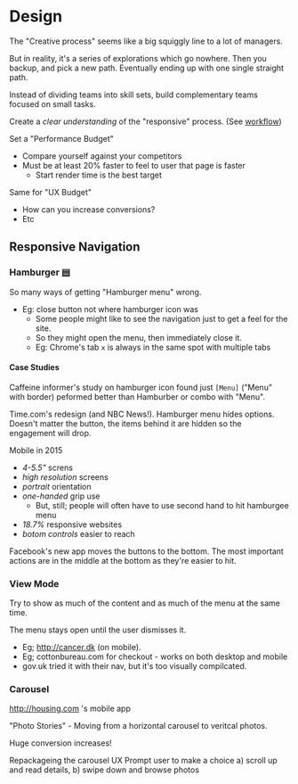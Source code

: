 # Design

The "Creative process" seems like a big squiggly line to a lot of managers.

But in reality, it's a series of explorations which go nowhere. Then you backup,
and pick a new path. Eventually ending up with one single straight path.

Instead of dividing teams into skill sets, build complementary teams focused on
small tasks.

Create a _clear understanding_ of the "responsive" process. (See
[workflow](WORKFLOW.md))

Set a "Performance Budget"

* Compare yourself against your competitors
* Must be at least 20% faster to feel to user that page is faster
  * Start render time is the best target

Same for "UX Budget"

* How can you increase conversions?
* Etc

## Responsive Navigation

### Hamburger ▤

So many ways of getting "Hamburger menu" wrong.

* Eg: close button not where hamburger icon was
  * Some people might like to see the navigation just to get a feel for the
    site.
  * So they might open the menu, then immediately close it.
  * Eg: Chrome's tab `x` is always in the same spot with multiple tabs

#### Case Studies

Caffeine informer's study on hamburger icon found just `[Menu]` ("Menu" with
border) peformed better than Hamburber or combo with "Menu".

Time.com's redesign (and NBC News!). Hamburger menu hides options. Doesn't
matter the button, the items behind it are hidden so the engagement will drop.

Mobile in 2015
* *4-5.5"* screns
* *high resolution* screens
* *portrait* orientation
* *one-handed* grip use
  * But, still; people will often have to use second hand to hit hamburgee menu
* *18.7%* responsive websites
* *botom controls* easier to reach

Facebook's new app moves the buttons to the bottom. The most important actions
are in the middle at the bottom as they're easier to hit.

### View Mode

Try to show as much of the content and as much of the menu at the same time.

The menu stays open until the user dismisses it.

* Eg; http://cancer.dk (on mobile).
* Eg; cottonbureau.com for checkout - works on both desktop and mobile
* gov.uk tried it with their nav, but it's too visually compilcated.

### Carousel

http://housing.com 's mobile app

"Photo Stories" - Moving from a horizontal carousel to veritcal photos.

Huge conversion increases!

Repackageing the carousel UX
Prompt user to make a choice a) scroll up and read details, b) swipe down and
browse photos
